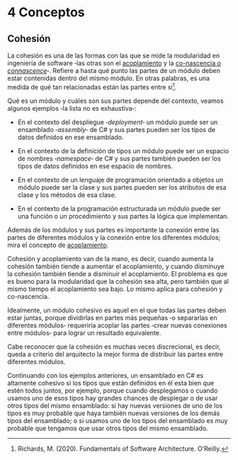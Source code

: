 # 4 Conceptos

## Cohesión

La cohesión es una de las formas con las que se mide la modularidad en
ingeniería de software ‑las otras son el [acoplamiento](./4_Acoplamiento.md) y
la [co-nascencia o *connascence*](./4_Connascence.md)‑. Refiere a hasta qué
punto las partes de un módulo deben estar contenidas dentro del mismo módulo. En
otras palabras, es una medida de qué tan relacionadas están las partes entre
sí[^1].

Qué es un módulo y cuáles son sus partes depende del contexto, veamos algunos
ejemplos ‑la lista no es exhaustiva‑:

* En el contexto del despliegue ‑*deployment*‑ un módulo puede ser un ensamblado
  ‑*assembly*‑ de C# y sus partes pueden ser los tipos de datos definidos en ese
  ensamblado.

* En el contexto de la definición de tipos un módulo puede ser un espacio de
  nombres ‑*namespace*‑ de C# y sus partes también pueden ser los tipos de datos
  definidos en ese espacio de nombres.

* En el contexto de un lenguaje de programación orientado a objetos un módulo
  puede ser la clase y sus partes pueden ser los atributos de esa clase y los
  métodos de esa clase.

* En el contexto de la programación estructurada un módulo puede ser una función
  o un procedimiento y sus partes la lógica que implementan.

Además de los módulos y sus partes es importante la conexión entre las partes de
diferentes módulos y la conexión entre los diferentes módulos; mira el concepto
de [acoplamiento](./4_Acoplamiento.md).

Cohesión y acoplamiento van de la mano, es decir, cuando aumenta la cohesión
también tiende a aumentar el acoplamiento, y cuando disminuye la cohesión
también tiende a disminuir el acoplamiento. El problema es que es bueno para la
modularidad que la cohesión sea alta, pero también que al mismo tiempo el
acoplamiento sea bajo. Lo mismo aplica para cohesión y co-nascencia.

Idealmente, un módulo cohesivo es aquel en el que todas las partes deben estar
juntas, porque dividirlas en partes más pequeñas ‑o separarlas en diferentes
módulos‑ requeriría acoplar las partes ‑crear nuevas conexiones entre módulos‑
para lograr un resultado equivalente.

Cabe reconocer que la cohesión es muchas veces discrecional, es decir, queda a
criterio del arquitecto la mejor forma de distribuir las partes entre diferentes
módulos.

Continuando con los ejemplos anteriores, un ensamblado en C# es altamente
cohesivo si los tipos que están definidos en él esta bien que estén todos
juntos, por ejemplo, porque cuando desplegamos o cuando usamos uno de esos tipos
hay grandes chances de desplegar o de usar otros tipos del mismo ensamblado: si
hay nuevas versiones de uno de los tipos es muy probable que haya también nuevas
versiones de los demás tipos del ensamblado; o si usamos uno de los tipos del
ensamblado es muy probable que tengamos que usar otros tipos del mismo
ensamblado.

[^1]: Richards, M. (2020). Fundamentals of Software Architecture. O'Reilly.
